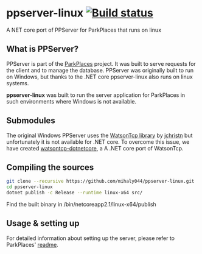 # ppserver-linux [![Build status](https://ci.appveyor.com/api/projects/status/fhxvgvt0rmhbj1qf/branch/master?svg=true)](https://ci.appveyor.com/project/mihaly044/ppserver-linux/branch/master)
A NET core port of PPServer for ParkPlaces that runs on linux

## What is PPServer?
PPServer is part of the [ParkPlaces](https://github.com/mihaly044/parkplaces/) project. It was built to serve requests for the client and to manage the database. PPServer was originally built to run on Windows, but thanks to the .NET core ppserver-linux also runs on linux systems.

**ppserver-linux** was built to run the server application for ParkPlaces in such environments where Windows is not available.

## Submodules
The original Windows PPServer uses the [WatsonTcp library](https://github.com/jchristn/WatsonTcp) by [jchristn](https://github.com/jchristn) but unfortunately it is not available for .NET core. To overcome this issue, we have created [watsontcp-dotnetcore](https://github.com/mihaly044/watsontcp-dotnetcore), a A .NET core port of WatsonTcp.

## Compiling the sources
```bash
git clone --recursive https://github.com/mihaly044/ppserver-linux.git
cd ppserver-linux
dotnet publish -c Release --runtime linux-x64 src/
```
Find the built binary in /bin/netcoreapp2.1/linux-x64/publish

## Usage & setting up
For detailed information about setting up the server, please refer to ParkPlaces' [readme](https://github.com/mihaly044/parkplaces/blob/master/README.md).
